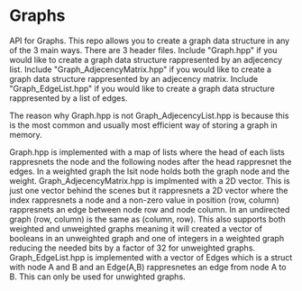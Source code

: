 # Graphs
API for Graphs.
This repo allows you to create a graph data structure in any of the 3 main ways. There are 3 header files. 
Include "Graph.hpp" if you would like to create a graph data structure rappresented by an adjecency list. 
Include "Graph_AdjecencyMatrix.hpp" if you would like to create a graph data structure rappresented by an adjecency matrix. 
Include "Graph_EdgeList.hpp" if you would like to create a graph data structure rappresented by a list of edges.

The reason why Graph.hpp is not Graph_AdjecencyList.hpp is because this is the most common and usually most efficient way of storing a graph in memory. 

Graph.hpp is implemented with a map of lists where the head of each lists rappresnets the node and the following nodes after the head rappresnet the edges. In a weighted graph the lsit node holds both the graph node and the weight.
Graph_AdjecencyMatrix.hpp is implmented with a 2D vector. This is just one vector behind the scenes but it rappresnets a 2D vector where the index rappresnets a node and a non-zero value in position (row, column) rappresnets an edge between node row and node column. In an undirected graph (row, column) is the same as (column, row). This also supports both weighted and unweighted graphs meaning it will created a vector of booleans in an unweighted graph and one of integers in a weighted graph reducing the needed bits by a factor of 32 for unweighted graphs.
Graph_EdgeList.hpp is implemented with a vector of Edges which is a struct with node A and B and an Edge(A,B) rappresnetes an edge from node A to B. This can only be used for unwighted graphs.
